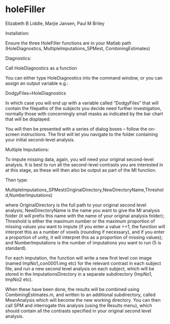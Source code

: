 # holeFiller

Elizabeth B Liddle, Marjie Jansen, Paul M Briley


Installation:

Ensure the three HoleFiller functions are in your Matlab path (HoleDiagnostics, MultipleImputations_SPMest, CombiningEstimates)


Diagnostics:

Call HoleDiagnostics as a function

You can either type HoleDiagnostics into the command window, or you can assign an output variable e.g.:

DodgyFiles=HoleDiagnostics

In which case you will end up with a variable called “DodgyFiles” that will contain the filepaths of the subjects you decide need further investigation, normally those with concerningly small masks as indicated by the bar chart that will be displayed.

You will then be presented with a series of dialog boxes – follow the on-screen instructions.  The first will let you navigate to the folder containing your initial second-level analysis.


Multiple Imputations:

To impute missing data, again, you will need your original second-level analysis. It is best to run all the second-level contrasts you are interested in at this stage, as these will then also be output as part of the MI function.

Then type:

MultipleImputations_SPMest(OriginalDirectory,NewDirectoryName,Threshold,NumberImputations)

where OriginalDirectory is the full path to your original second level analysis; NewDirectoryName is the name you want to give the MI analysis folder (it will prefix this name with the name of your original analysis folder); Threshold is either the maximum number or the maximum proportion of missing values you want to impute (if you enter a value >=1, the function will interpret this as a number of voxels (rounding if necessary), and if you enter a proportion of unity, it will interpret this as a  proportion of missing values); and NumberImputations  is the number of imputations you want to run (5 is standard).

For each imputation, the function will write a new first level con image (named ImpNo1_con0001.img etc) for the relevant contrast in each subject file, and run a new second level analysis on each subject, which will be stored in the ImputationsDirectory in a separate subdirectory (ImpNo1, ImpNo2 etc). 

When these have been done, the results will be combined using CombiningEstimates.m, and written to an additional subdirectory, called MeanAnalysis which will become the new working directory.  You can then call SPM and interrogate this analysis (using the Results menu), which should contain all the contrasts specified in your original second level analysis.
